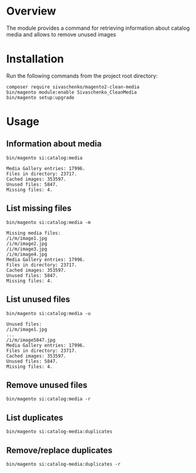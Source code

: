 # Overview

The module provides a command for retrieving information about catalog media and allows to remove unused images

# Installation

Run the following commands from the project root directory:

```
composer require sivaschenko/magento2-clean-media
bin/magento module:enable Sivaschenko_CleanMedia
bin/magento setup:upgrade
```

# Usage

## Information about media

```
bin/magento si:catalog:media

Media Gallery entries: 17996.
Files in directory: 23717.
Cached images: 353597.
Unused files: 5847.
Missing files: 4.
```

## List missing files

```
bin/magento si:catalog:media -m

Missing media files:
/i/m/image1.jpg
/i/m/image2.jpg
/i/m/image3.jpg
/i/m/image4.jpg
Media Gallery entries: 17996.
Files in directory: 23717.
Cached images: 353597.
Unused files: 5847.
Missing files: 4.
```

## List unused files

```
bin/magento si:catalog:media -u

Unused files:
/i/m/image1.jpg
...
/i/m/image5847.jpg
Media Gallery entries: 17996.
Files in directory: 23717.
Cached images: 353597.
Unused files: 5847.
Missing files: 4.
```

## Remove unused files

```
bin/magento si:catalog:media -r
```

## List duplicates

```
bin/magento si:catalog-media:duplicates
```

## Remove/replace duplicates

```
bin/magento si:catalog-media:duplicates -r
```

